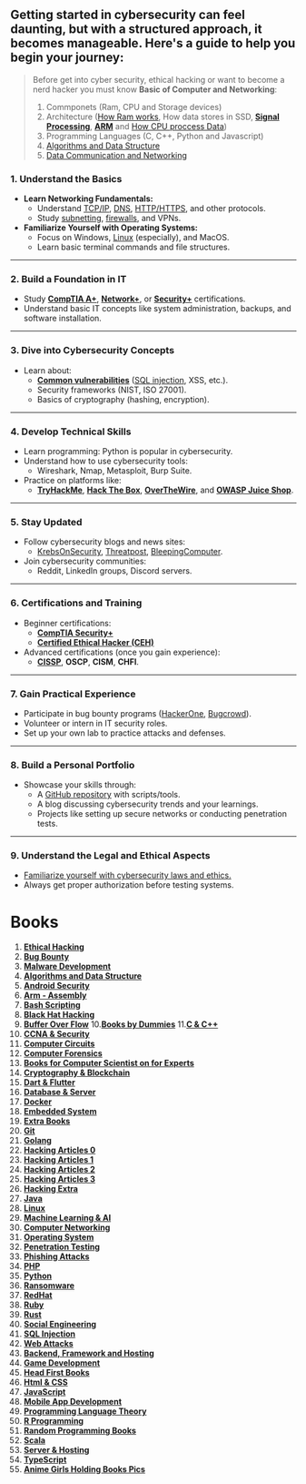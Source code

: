 Getting started in cybersecurity can feel daunting, but with a structured approach, it becomes manageable. Here's a guide to help you begin your journey:
---

> Before get into cyber security, ethical hacking or want to become a nerd hacker you must know **Basic of Computer and Networking**:
> 1. Commponets (Ram, CPU and Storage devices)
> 2. Architecture ([How Ram works](https://www.techtarget.com/searchstorage/definition/RAM-random-access-memory), How data stores in SSD, [**Signal Processing**](https://github.com/arm-university/Digital-Signal-Processing-Education-Kit), [**ARM**](https://github.com/arm-university/Introduction-to-Computer-Architecture-Education-Kit) and [How CPU proccess Data](https://github.com/PacktPublishing/Modern-Computer-Architecture-and-Organization?tab=readme-ov-file))
> 3. Programming Languages (C, C++, Python and Javascript)
> 4. [Algorithms and Data Structure](https://www.w3schools.com/dsa/dsa_intro.php)
> 5. [Data Communication and Networking](https://www.tutorialspoint.com/data_communication_computer_network/index.htm)

### 1. **Understand the Basics**
   - **Learn Networking Fundamentals:**
     - Understand [TCP/IP](https://github.com/saminiir/level-ip?tab=readme-ov-file), [DNS](https://www.cloudflare.com/learning/dns/what-is-dns/), [HTTP/HTTPS](https://www.cloudflare.com/learning/ssl/why-is-http-not-secure/), and other protocols.
     - Study [subnetting](https://www.cloudflare.com/learning/network-layer/what-is-a-subnet/), [firewalls](https://www.checkpoint.com/cyber-hub/network-security/what-is-firewall/#:~:text=A%20Firewall%20is%20a%20network,organization's%20previously%20established%20security%20policies.), and VPNs.
   - **Familiarize Yourself with Operating Systems:**
     - Focus on Windows, [Linux](https://www.youtube.com/watch?v=htez3rhhPO8) (especially), and MacOS.
     - Learn basic terminal commands and file structures.

---

### 2. **Build a Foundation in IT**
   - Study [**CompTIA A+**](https://www.comptia.org/certifications/a), [**Network+**](https://www.comptia.org/certifications/network), or [**Security+**](https://www.comptia.org/certifications/security) certifications.
   - Understand basic IT concepts like system administration, backups, and software installation.

---

### 3. **Dive into Cybersecurity Concepts**
   - Learn about:
     - [**Common vulnerabilities**](https://github.com/aw-junaid/Hacking-Tools/blob/master/Hacking%20Questions/Top%20100%2B%20Web%20Vulnerabilities%2C%20Categorised%20Into%20Various%20Types%3A.md) ([SQL injection](https://www.w3schools.com/sql/sql_injection.asp), XSS, etc.).
     - Security frameworks (NIST, ISO 27001).
     - Basics of cryptography (hashing, encryption).

---

### 4. **Develop Technical Skills**
   - Learn programming: Python is popular in cybersecurity.
   - Understand how to use cybersecurity tools:
     - Wireshark, Nmap, Metasploit, Burp Suite.
   - Practice on platforms like:
     - [**TryHackMe**](https://tryhackme.com/), [**Hack The Box**](https://www.hackthebox.com/), [**OverTheWire**](https://overthewire.org/), and [**OWASP Juice Shop**](https://owasp.org/www-project-juice-shop/).

---

### 5. **Stay Updated**
   - Follow cybersecurity blogs and news sites:
     - [KrebsOnSecurity](https://krebsonsecurity.com/), [Threatpost](https://threatpost.com/), [BleepingComputer](https://www.bleepingcomputer.com/).
   - Join cybersecurity communities:
     - Reddit, LinkedIn groups, Discord servers.

---

### 6. **Certifications and Training**
   - Beginner certifications:
     - [**CompTIA Security+**](https://www.comptia.org/certifications/security)
     - [**Certified Ethical Hacker (CEH)**](https://www.eccouncil.org/train-certify/certified-ethical-hacker-ceh/)
   - Advanced certifications (once you gain experience):
     - [**CISSP**](https://www.isc2.org/certifications/cissp), **OSCP**, **CISM**, **CHFI**.

---

### 7. **Gain Practical Experience**
   - Participate in bug bounty programs ([HackerOne](https://www.hackerone.com/), [Bugcrowd](https://www.bugcrowd.com/)).
   - Volunteer or intern in IT security roles.
   - Set up your own lab to practice attacks and defenses.

---

### 8. **Build a Personal Portfolio**
   - Showcase your skills through:
     - A [GitHub repository](https://github.com/aw-junaid/Hacking-Tools) with scripts/tools.
     - A blog discussing cybersecurity trends and your learnings.
     - Projects like setting up secure networks or conducting penetration tests.

---

### 9. **Understand the Legal and Ethical Aspects**
   - [Familiarize yourself with cybersecurity laws and ethics.](https://github.com/aw-junaid/Hacking-Tools?tab=coc-ov-file)
   - Always get proper authorization before testing systems.

# Books

1. [**Ethical Hacking**](https://mega.nz/folder/imxjWQpZ#N_Du7jhHCQPoPS5IdHdhpw)
2. [**Bug Bounty**](https://mega.nz/folder/Gm4GgajY#4pQEWZSr4avFcvNgblPvtg)
3. [**Malware Development**](https://mega.nz/folder/6rhylYjJ#ucbem6LfdD57Bpnaqlx9Tw)
4. [**Algorithms and Data Structure**](https://mega.nz/folder/umwx1D6Z#mNtawNdptn5KBZIytpaOuQ)
5. [**Android Security**](https://mega.nz/folder/nz4iQCzb#9LrxHxf_rQrgBTkaewg3mQ)
6. [**Arm - Assembly**](https://mega.nz/folder/XvxFVIyQ#v7-177F4NG2KWo0ygFHhbg)
7. [**Bash Scripting**](https://mega.nz/folder/PjAjyJqK#wmwbA7-9cbxZMNWfcodoyA)
8. [**Black Hat Hacking**](https://mega.nz/folder/TuonBJDY#3XgwWme8ZKfljHk19mSedw)
9. [**Buffer Over Flow**](https://mega.nz/folder/zugnGYaT#ZkjzBWyLVCVXlCz3IO8fvA)
10.[**Books by Dummies**](https://mega.nz/folder/TrpUkYJC#Rx-YjXgpDfdUkuYdv6lpsw)
11.[**C & C++**](https://mega.nz/folder/v7YhxJiZ#LWVsdAaYclO45vDQU1hw_w)
12. [**CCNA & Security**](https://mega.nz/folder/PnIUEIgK#RSTGG5EsgFDiYiEaMvF4eg)
13. [**Computer Circuits**](https://mega.nz/folder/TiB0iJDR#wU2GYMATHxeTstTjeWRs3A)
14. [**Computer Forensics**](https://mega.nz/folder/a6hE0L4J#V1y-qrcXnaON1cAQtkRiJg)
15. [**Books for Computer Scientist on for Experts**](https://mega.nz/folder/f7JgAAQY#xV_JCNX7ai2VT7Z3R_7cLg)
16. [**Cryptography & Blockchain**](https://mega.nz/folder/Knx2yD5K#azmA6mxA-bv2Xw6ZH3Ipew)
17. [**Dart & Flutter**](https://mega.nz/folder/uvJkhBDS#AjSo-6skhxVIVydkBtq-wA)
18. [**Database & Server**](https://mega.nz/folder/23p3kbDL#KvdiBRwc2uMU88nMQ-NjZQ)
19. [**Docker**](https://mega.nz/folder/ejYWwLzA#dXmHPzPnVSvSBdRFCjB3lA)
20. [**Embedded System**](https://mega.nz/folder/GmozhZDJ#kh_efklOOSCGKxLhL0uEvA)
21. [**Extra Books**](https://mega.nz/folder/H7RFWIDB#Y4Uazn0jVjWo1fjPo_EZKg)
22. [**Git**](https://mega.nz/folder/Cqgg0RqR#o6XxXH5XsOu6kkbkQUSJrA)
23. [**Golang**](https://mega.nz/folder/j6oRAbQa#9U_hgdba9MxBhDKCm4W3Xw)
24. [**Hacking Articles 0**](https://mega.nz/folder/azwhkDoZ#VI1kFEkBM5pqNJZ79SeaKw)
25. [**Hacking Articles 1**](https://mega.nz/folder/amhFiAqT#gGXunNtYf13yjBwHKOU8KA)
26. [**Hacking Articles 2**](https://mega.nz/folder/eqpxiYrR#bACjeCzD8Qa6ZX2jl9mmmQ)
27. [**Hacking Articles 3**](https://mega.nz/folder/zyYXXJrD#EmyMjIvT-_U05u35zmzsfA)
28. [**Hacking Extra**](https://mega.nz/folder/C3gykZLI#voLIdiBVslOenKxlIByJpg)
29. [**Java**](https://mega.nz/folder/KrhEkLIB#G2ZOBwniRml36FkVlvMw_Q)
30. [**Linux**](https://mega.nz/folder/unwkHJRD#poh9cx_Eqf3Y2NDMBsAVvw)
31. [**Machine Learning & AI**](https://mega.nz/folder/un5y1ZxL#BaMgjDTZ6Xl7d3tQd3qvMQ)
32. [**Computer Networking**](https://mega.nz/folder/i2Q3SLrS#5XPpG5YqgGtVgrYfctdXhA)
33. [**Operating System**](https://mega.nz/folder/q3Ji1DiI#Rb9a3w0aTNyqVS5ITxc6rg)
34. [**Penetration Testing**](https://mega.nz/folder/n7R0xTgZ#SalROl0LnaR3ZtkIJB9qWg)
35. [**Phishing Attacks**](https://mega.nz/folder/G7IX0AAY#IhuZgXTfdmxjiJUinA4Slg)
36. [**PHP**](https://mega.nz/folder/zzp0BYAA#ljYNMq2D1IDKesLoGRrHbg)
37. [**Python**](https://mega.nz/folder/GyAwxDAB#dKS8N7EOayOgPogj9ePGog)
38. [**Ransomware**](https://mega.nz/folder/DyoDiYIa#1q8eokbqe_VNHfoyN04QSA)
39. [**RedHat**](https://mega.nz/folder/myAwiC5a#Udg8vuLL1cLYkNU2V6Gb9A)
40. [**Ruby**](https://mega.nz/folder/H6IUyDiJ#Z24p5NtcuAymyFSyryQrBQ)
41. [**Rust**](https://mega.nz/folder/yzIEFIQb#4I_3GCCDZMAKW3iLUNC3WQ)
42. [**Social Engineering**](https://mega.nz/folder/y7px0a7K#rowXIrdMNiOTqsvO7BLbdw)
43. [**SQL Injection**](https://mega.nz/folder/L7BRXDqB#XAFOsUj3dfBQJWYM0mR_EA)
44. [**Web Attacks**](https://mega.nz/folder/b6gDAKSA#FLY0qIlh56u9qHNc584LPA)
45. [**Backend, Framework and Hosting**](https://mega.nz/folder/AxpEQSYC#8LYJPwei1iBwIHbiZzw6ww)
46. [**Game Development**](https://mega.nz/folder/M9wGETYA#75zTNFz0ZCjEzDjOqE4W2g)
47. [**Head First Books**](https://mega.nz/folder/p9ISFIKB#Q4smi7rB4zvGByEgtd-ztg)
48. [**Html & CSS**](https://mega.nz/folder/AspmHZbS#0Talt53KMdeYJrT14mXScg)
49. [**JavaScript**](https://mega.nz/folder/4to2nKZa#kHLf8cNnmrJMis62Vl3XBA)
50. [**Mobile App Development**](https://mega.nz/folder/w5wCFSzD#RILdhAR8v1vtTz0w5yw4CA)
51. [**Programming Language Theory**](https://mega.nz/folder/R8BzQADK#wlzMrf1Wm7Y_CnFVSQTKDg)
52. [**R Programming**](https://mega.nz/folder/xgRzgJbL#0zOkkvaNWTKEz5-H-lhUfA)
53. [**Random Programming Books**](https://mega.nz/folder/MlI3SBAD#FJMnhbdKGPjiJ2e5VzkM6Q)
54. [**Scala**](https://mega.nz/folder/NtA0BI4b#53MtojOh20qWdpylLOS4mA)
55. [**Server & Hosting**](https://mega.nz/folder/dtRj3YKa#R0W2lZ_w7A6FSwffmyVRXw)
56. [**TypeScript**](https://mega.nz/folder/N8YyQJpY#2O_APzFQCrArVBtrjvxnrQ)
57. [**Anime Girls Holding Books Pics**](https://mega.nz/folder/x9wzzLRT#La9hUMrZt05i2bSDSejoPA)

